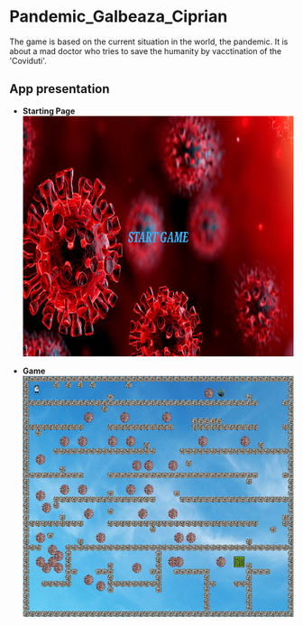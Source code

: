 # Pandemic_Galbeaza_Ciprian

The game is based on the current situation in the world, the pandemic.
It is about a mad doctor who tries to save the humanity by vacctination of the 'Coviduti'.

## App presentation

* __Starting Page__
![Starting Page](https://github.com/GCipry3/Pandemic_Galbeaza_Ciprian/blob/main/Executabil_plusPrezentare-main/Pandemic_Game/first_page.png)

* __Game__
![Game](https://github.com/GCipry3/Pandemic_Galbeaza_Ciprian/blob/main/Executabil_plusPrezentare-main/Pandemic_Game/game_page.png)
